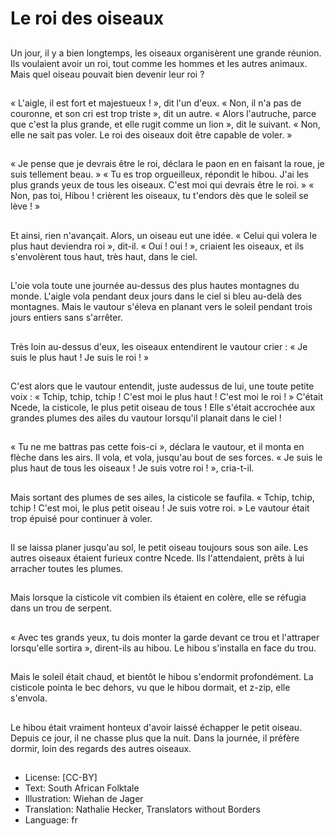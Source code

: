 # Le roi des oiseaux

##
Un jour, il y a bien longtemps,
les oiseaux organisèrent une
grande réunion. Ils voulaient
avoir un roi, tout comme les
hommes et les autres animaux.
Mais quel oiseau pouvait bien
devenir leur roi ?

##
« L'aigle, il est fort et
majestueux ! », dit l'un d'eux.
« Non, il n'a pas de couronne,
et son cri est trop triste », dit un
autre.
« Alors l'autruche, parce que
c'est la plus grande, et elle
rugit comme un lion », dit le
suivant.
« Non, elle ne sait pas voler. Le
roi des oiseaux doit être
capable de voler. »

##
« Je pense que je devrais être le
roi, déclara le paon en en
faisant la roue, je suis tellement
beau. »
« Tu es trop orgueilleux,
répondit le hibou. J'ai les plus
grands yeux de tous les
oiseaux. C'est moi qui devrais
être le roi. »
« Non, pas toi, Hibou ! crièrent les oiseaux, tu t'endors dès
que le soleil se lève ! »

##
Et ainsi, rien n'avançait.
Alors, un oiseau eut une idée. « Celui qui
volera le plus haut deviendra roi », dit-il.
« Oui ! oui ! », criaient les oiseaux, et ils
s'envolèrent tous haut, très haut, dans le ciel.

##
L'oie vola toute une journée au-dessus des plus
hautes montagnes du monde.
L'aigle vola pendant deux jours dans le ciel si
bleu au-delà des montagnes.
Mais le vautour s'éleva en planant vers le soleil
pendant trois jours entiers sans s'arrêter.

##
Très loin au-dessus d'eux, les
oiseaux entendirent le vautour
crier : « Je suis le plus haut ! Je
suis le roi ! »

##
C'est alors que le vautour entendit, juste audessus de lui, une toute petite voix : « Tchip,
tchip, tchip ! C'est moi le plus haut ! C'est moi
le roi ! »
C'était Ncede, la cisticole, le plus petit oiseau
de tous !
Elle s'était accrochée aux grandes plumes des
ailes du vautour lorsqu'il planait dans le ciel !

##
« Tu ne me battras pas cette fois-ci », déclara
le vautour, et il monta en flèche dans les airs.
Il vola, et vola, jusqu'au bout de ses forces. « Je
suis le plus haut de tous les oiseaux ! Je suis
votre roi ! », cria-t-il.

##
Mais sortant des plumes de ses ailes, la
cisticole se faufila.
« Tchip, tchip, tchip ! C'est moi, le plus petit
oiseau ! Je suis votre roi. »
Le vautour était trop épuisé pour continuer à
voler.

##
Il se laissa planer jusqu'au sol,
le petit oiseau toujours sous son
aile.
Les autres oiseaux étaient
furieux contre Ncede.
Ils l'attendaient, prêts à lui
arracher toutes les plumes.

##
Mais lorsque la cisticole vit
combien ils étaient en colère,
elle se réfugia dans un trou de
serpent.

##
« Avec tes grands yeux, tu dois
monter la garde devant ce trou
et l'attraper lorsqu'elle sortira
», dirent-ils au hibou.
Le hibou s'installa en face du
trou.

##
Mais le soleil était chaud, et
bientôt le hibou s'endormit
profondément.
La cisticole pointa le bec
dehors, vu que le hibou
dormait, et z-zip, elle s'envola.

##
Le hibou était vraiment honteux
d'avoir laissé échapper le petit
oiseau.
Depuis ce jour, il ne chasse plus
que la nuit.
Dans la journée, il préfère
dormir, loin des regards des
autres oiseaux.

##
* License: [CC-BY]
* Text: South African Folktale
* Illustration: Wiehan de Jager
* Translation: Nathalie Hecker, Translators without Borders
* Language: fr
